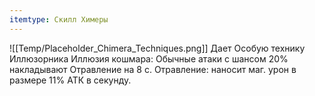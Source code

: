 ```yaml
---
itemtype: Скилл Химеры
---
```

![[Temp/Placeholder_Chimera_Techniques.png]]
Дает Особую технику Иллюзорника Иллюзия кошмара: Обычные атаки с шансом 20% накладывают Отравление на 8 с. Отравление: наносит маг. урон в размере 11% АТК в секунду.
